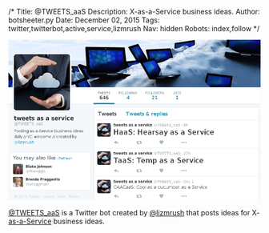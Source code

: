 /*
Title: @TWEETS_aaS
Description: X-as-a-Service business ideas.
Author: botsheeter.py
Date: December 02, 2015
Tags: twitter,twitterbot,active,service,lizmrush
Nav: hidden
Robots: index,follow
*/

[![](/content/bots/twitterbots/images/TWEETS_aaS.png)](https://twitter.com/TWEETS_aaS)

[@TWEETS_aaS](https://twitter.com/TWEETS_aaS) is a Twitter bot created by [@lizmrush](https://twitter.com/lizmrush) that posts ideas for X-[as-a-Service](https://simple.wikipedia.org/wiki/Everything_as_a_service) business ideas.
